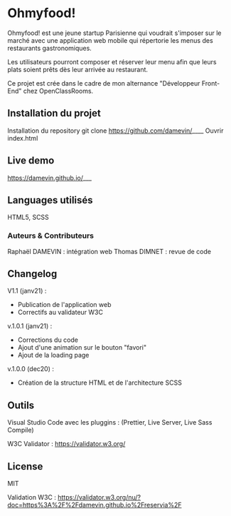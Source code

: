 # Ohmyfood!

Ohmyfood! est une jeune startup Parisienne qui voudrait s'imposer sur le marché avec une application web mobile qui répertorie les menus des restaurants gastronomiques.


Les utilisateurs pourront composer et réserver leur menu afin que leurs plats soient prêts dès leur arrivée au restaurant.


Ce projet est crée dans le cadre de mon alternance "Développeur Front-End" chez OpenClassRooms.

## Installation du projet

Installation du repository git clone https://github.com/damevin/____
Ouvrir index.html

## Live demo
https://damevin.github.io/___

## Languages utilisés
HTML5, SCSS

### Auteurs & Contributeurs
Raphaël DAMEVIN : intégration web
Thomas DIMNET : revue de code

## Changelog


V1.1 (janv21) :


- Publication de l'application web
- Correctifs au validateur W3C


v.1.0.1 (janv21) :

- Corrections du code
- Ajout d'une animation sur le bouton "favori"
- Ajout de la loading page


v.1.0.0 (dec20) :

- Création de la structure HTML et de l'architecture SCSS


## Outils

Visual Studio Code avec les pluggins : (Prettier, Live Server, Live Sass Compile)

W3C Validator : https://validator.w3.org/

## License
MIT

Validation W3C :
https://validator.w3.org/nu/?doc=https%3A%2F%2Fdamevin.github.io%2Freservia%2F
